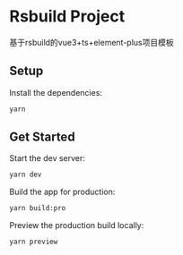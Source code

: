 # Rsbuild Project

基于rsbuild的vue3+ts+element-plus项目模板

## Setup

Install the dependencies:

```bash
yarn
```

## Get Started

Start the dev server:

```bash
yarn dev
```

Build the app for production:

```bash
yarn build:pro
```

Preview the production build locally:

```bash
yarn preview
```
